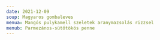 ```yaml
---
date: 2021-12-09
soup: Magyaros gombaleves
menua: Mangós pulykamell szeletek aranymazsolás rizzsel
menub: Parmezános-sütőtökös penne
---
```

